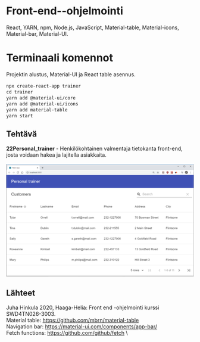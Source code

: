 # Front-end--ohjelmointi
React, YARN, npm, Node.js, JavaScript, Material-table, Material-icons, Material-bar, Material-UI.

# Terminaali komennot
Projektin alustus, Material-UI ja React table asennus.
```
npx create-react-app trainer
cd trainer
yarn add @material-ui/core
yarn add @material-ui/icons
yarn add material-table
yarn start
```

## Tehtävä
**22Personal_trainer** - Henkilökohtainen valmentaja tietokanta front-end, josta voidaan hakea ja lajitella asiakkaita. \
 \
![Trainer Table](../img/trainer_v1.PNG)

## Lähteet
Juha Hinkula 2020, Haaga-Helia: Front end -ohjelmointi kurssi SWD4TN026-3003. \
Material table: https://github.com/mbrn/material-table \
Navigation bar: https://material-ui.com/components/app-bar/ \
Fetch functions: https://github.com/github/fetch \
